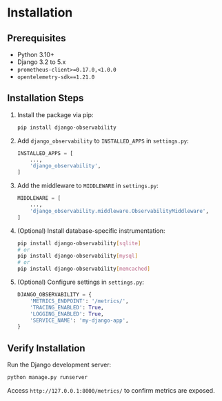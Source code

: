 # Installation

## Prerequisites
- Python 3.10+
- Django 3.2 to 5.x
- `prometheus-client>=0.17.0,<1.0.0`
- `opentelemetry-sdk==1.21.0`

## Installation Steps
1. Install the package via pip:
   ```bash
   pip install django-observability
   ```
2. Add `django_observability` to `INSTALLED_APPS` in `settings.py`:
   ```python
   INSTALLED_APPS = [
       ...,
       'django_observability',
   ]
   ```
3. Add the middleware to `MIDDLEWARE` in `settings.py`:
   ```python
   MIDDLEWARE = [
       ...,
       'django_observability.middleware.ObservabilityMiddleware',
   ]
   ```
4. (Optional) Install database-specific instrumentation:
   ```bash
   pip install django-observability[sqlite]
   # or
   pip install django-observability[mysql]
   # or
   pip install django-observability[memcached]
   ```
5. (Optional) Configure settings in `settings.py`:
   ```python
   DJANGO_OBSERVABILITY = {
       'METRICS_ENDPOINT': '/metrics/',
       'TRACING_ENABLED': True,
       'LOGGING_ENABLED': True,
       'SERVICE_NAME': 'my-django-app',
   }
   ```

## Verify Installation
Run the Django development server:
```bash
python manage.py runserver
```
Access `http://127.0.0.1:8000/metrics/` to confirm metrics are exposed.
